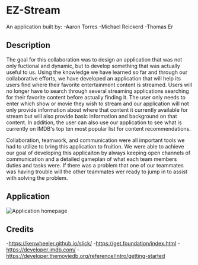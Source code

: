 # EZ-Stream

An application built by:
-Aaron Torres
-Michael Reickerd
-Thomas Er

## Description

The goal for this collaboration was to design an application that was not only fuctional and dynamic, but to develop something that was actually useful to us. Using the knowledge we have learned so far and through our collaborative efforts, we have developed an application that will help its users find where their favorite entertainment content is streamed. Users will no longer have to search through several streaming applications searching for their favorite content before actually finding it. The user only needs to enter which show or movie they wish to stream and our application will not only provide information about where that content it currently available for stream but will also provide basic information and background on that content. In addition, the user can also use our application to see what is currently on IMDB's top ten most popular list for content recommendations. 

Collaboration, teamwork, and communication were all important tools we had to utilize to bring this application to fruition. We were able to achieve our goal of developing this applicaiton by always keeping open channels of communication and a detailed gameplan of what each team members duties and tasks were. If there was a problem that one of our teammates was having trouble will the other teammates wer ready to jump in to assist with solving the problem.

## Application

![Application homepage](https://github.com/Migsrkrd/EZ-Stream/assets/143736506/cdd4e797-1139-444f-a223-bdaf8932889e)


## Credits

-https://kenwheeler.github.io/slick/
-https://get.foundation/index.html
-https://developer.imdb.com/
-https://developer.themoviedb.org/reference/intro/getting-started
